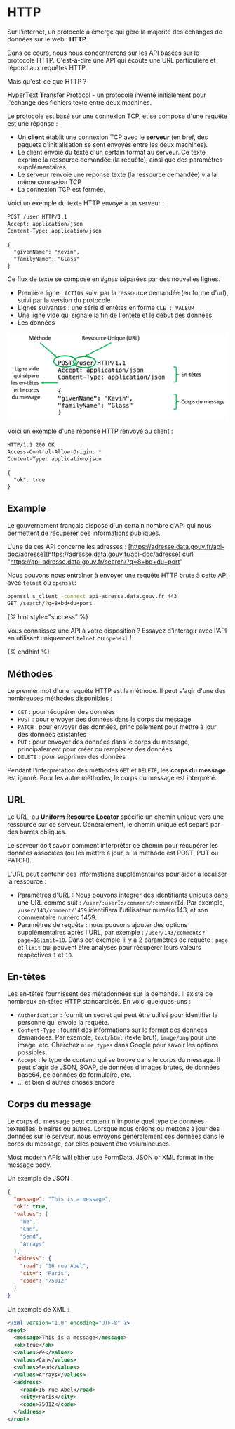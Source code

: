 # HTTP

Sur l'internet, un protocole a émergé qui gère la majorité des échanges de données sur le web : **HTTP**.

Dans ce cours, nous nous concentrerons sur les API basées sur le protocole HTTP. C'est-à-dire une API qui écoute une URL particulière et répond aux requêtes HTTP.

Mais qu'est-ce que HTTP ?

**H**yper**T**ext **T**ransfer **P**rotocol - un protocole inventé initialement pour l'échange des fichiers texte entre deux machines.

Le protocole est basé sur une connexion TCP, et se compose d'une requête est une réponse :

- Un **client** établit une connexion TCP avec le **serveur** (en bref, des paquets d'initialisation se sont envoyés entre les deux machines).
- Le client envoie du texte d'un certain format au serveur. Ce texte exprime la ressource demandée (la requête), ainsi que des paramètres supplémentaires.
- Le serveur renvoie une réponse texte (la ressource demandée) via la même connexion TCP
- La connexion TCP est fermée.

Voici un exemple du texte HTTP envoyé à un serveur :

```
POST /user HTTP/1.1
Accept: application/json 
Content-Type: application/json

{
  "givenName": "Kevin",
  "familyName": "Glass"
}
```


Ce flux de texte se compose en *lignes* séparées par des nouvelles lignes. 

- Première ligne : `ACTION` suivi par la ressource demandée (en forme d'url), suivi par la version du protocole 
- Lignes suivantes : une série d'entêtes en forme `CLE : VALEUR`
- Une ligne vide qui signale la fin de l'entête et le début des données
- Les données

![](./http.png)

Voici un exemple d'une réponse HTTP renvoyé au client :

```
HTTP/1.1 200 OK
Access-Control-Allow-Origin: *
Content-Type: application/json

{
  "ok": true
}
```

## Example

Le gouvernement français dispose d'un certain nombre d'API qui nous permettent de récupérer des informations publiques.

L'une de ces API concerne les adresses : [https://adresse.data.gouv.fr/api-doc/adresse](https://adresse.data.gouv.fr/api-doc/adresse)
curl "https://api-adresse.data.gouv.fr/search/?q=8+bd+du+port"

Nous pouvons nous entraîner à envoyer une requête HTTP brute à cette API avec `telnet` ou `openssl`:


```bash
openssl s_client -connect api-adresse.data.gouv.fr:443
GET /search/?q=8+bd+du+port
```

{% hint style="success" %}

Vous connaissez une API à votre disposition ? Essayez d'interagir avec l'API en utilisant uniquement `telnet` ou `openssl` !

{% endhint %}

## Méthodes

Le premier mot d'une requête HTTP est la méthode. Il peut s'agir d'une des nombreuses méthodes disponibles :

- `GET` : pour récupérer des données
- `POST` : pour envoyer des données dans le corps du message
- `PATCH` : pour envoyer des données, principalement pour mettre à jour des données existantes
- `PUT` : pour envoyer des données dans le corps du message, principalement pour créer ou remplacer des données
- `DELETE` : pour supprimer des données

Pendant l'interpretation des méthodes `GET` et `DELETE`, les **corps du message** est ignoré. Pour les autre méthodes, le corps du message est interprété.

## URL

Le URL, ou **Uniform Resource Locator**  spécifie un chemin unique vers une ressource sur ce serveur. Généralement, le chemin unique est séparé par des barres obliques.

Le serveur doit savoir comment interpréter ce chemin pour récupérer les données associées (ou les mettre à jour, si la méthode est POST, PUT ou PATCH).

L'URL peut contenir des informations supplémentaires pour aider à localiser la ressource :

- Paramètres d'URL : Nous pouvons intégrer des identifiants uniques dans une URL comme suit : `/user/:userId/comment/:commentId`. Par exemple, `/user/143/comment/1459` identifiera l'utilisateur numéro 143, et son commentaire numéro 1459.
- Paramètres de requête : nous pouvons ajouter des options supplémentaires après l'URL, par exemple : `/user/143/comments?page=1&limit=10`. Dans cet exemple, il y a 2 paramètres de requête : `page` et `limit` qui peuvent être analysés pour récupérer leurs valeurs respectives `1` et `10`.

## En-têtes

Les en-têtes fournissent des métadonnées sur la demande. Il existe de nombreux en-têtes HTTP standardisés. En voici quelques-uns :
- `Authorisation` : fournit un secret qui peut être utilisé pour identifier la personne qui envoie la requête.
- `Content-Type` : fournit des informations sur le format des données demandées. Par exemple, `text/html` (texte brut), `image/png` pour une image, etc. Cherchez `mime types` dans Google pour savoir les options possibles.
- `Accept` : le type de contenu qui se trouve dans le corps du message. Il peut s'agir de JSON, SOAP, de données d'images brutes, de données base64, de données de formulaire, etc.
- ... et bien d'autres choses encore

## Corps du message

Le corps du message peut contenir n'importe quel type de données textuelles, binaires ou autres. Lorsque nous créons ou mettons à jour des données sur le serveur, nous envoyons généralement ces données dans le corps du message, car elles peuvent être volumineuses.

Most modern APIs will either use FormData, JSON or XML format in the message body.

Un exemple de JSON :

```json
{
  "message": "This is a message",
  "ok": true,
  "values": [
    "We",
    "Can",
    "Send",
    "Arrays"
  ],
  "address": {
    "road": "16 rue Abel",
    "city": "Paris",
    "code": "75012"
  }
}
```

Un exemple de XML :

```xml
<?xml version="1.0" encoding="UTF-8" ?>
<root>
  <message>This is a message</message>
  <ok>true</ok>
  <values>We</values>
  <values>Can</values>
  <values>Send</values>
  <values>Arrays</values>
  <address>
    <road>16 rue Abel</road>
    <city>Paris</city>
    <code>75012</code>
  </address>
</root>
```